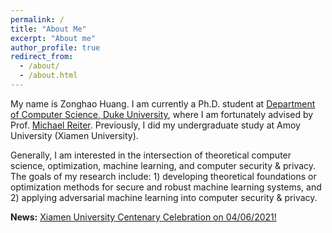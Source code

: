 ```yaml
---
permalink: /
title: "About Me"
excerpt: "About me"
author_profile: true
redirect_from: 
  - /about/
  - /about.html
---
```


My name is Zonghao Huang. I am currently a Ph.D. student at [Department of Computer Science, Duke University](https://www.cs.duke.edu/), where I am fortunately advised by Prof. [Michael Reiter](https://reitermk.github.io/). Previously, I did my undergraduate study at Amoy University (Xiamen University). 

Generally, I am interested in the intersection of theoretical computer science, optimization, machine learning, and computer security & privacy. The goals of my research include: 1) developing theoretical foundations or optimization methods for secure and robust machine learning systems, and 2) applying adversarial machine learning into computer security & privacy.

<b>News:</b> [Xiamen University Centenary Celebration on 04/06/2021!](https://100.xmu.edu.cn/#landing)
